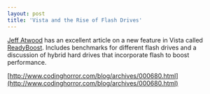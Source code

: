 ```yaml
---
layout: post  
title: 'Vista and the Rise of Flash Drives'
---
```

[Jeff Atwood](http://www.codinghorror.com/blog/) has an excellent article on a new feature in Vista called [ReadyBoost](http://www.microsoft.com/windowsvista/features/foreveryone/performance.mspx). Includes benchmarks for different flash drives and a discussion of hybrid hard drives that incorporate flash to boost performance.

[http://www.codinghorror.com/blog/archives/000680.html](http://www.codinghorror.com/blog/archives/000680.html)

